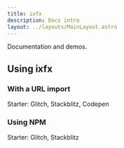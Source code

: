 ```yaml
---
title: ixfx
description: Docs intro
layout: ../layouts/MainLayout.astro
---
```


Documentation and demos.

## Using ixfx

### With a URL import


Starter: Glitch, Stackblitz, Codepen

### Using NPM


Starter: Glitch, Stackblitz